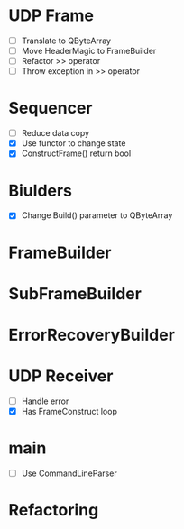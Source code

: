 # UDP Frame

- [ ] Translate to QByteArray
- [ ] Move HeaderMagic to FrameBuilder
- [ ] Refactor >> operator
- [ ] Throw exception in >> operator

# Sequencer

- [ ] Reduce data copy
- [x] Use functor to change state
- [x] ConstructFrame() return bool

# Biulders

- [x] Change Build() parameter to QByteArray

# FrameBuilder


# SubFrameBuilder


# ErrorRecoveryBuilder


# UDP Receiver

- [ ] Handle error
- [x] Has FrameConstruct loop

# main

- [ ] Use CommandLineParser

# Refactoring

